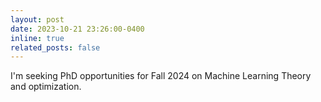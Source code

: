 ```yaml
---
layout: post
date: 2023-10-21 23:26:00-0400
inline: true
related_posts: false
---
```


I'm seeking PhD opportunities for Fall 2024 on Machine Learning Theory and optimization. 
